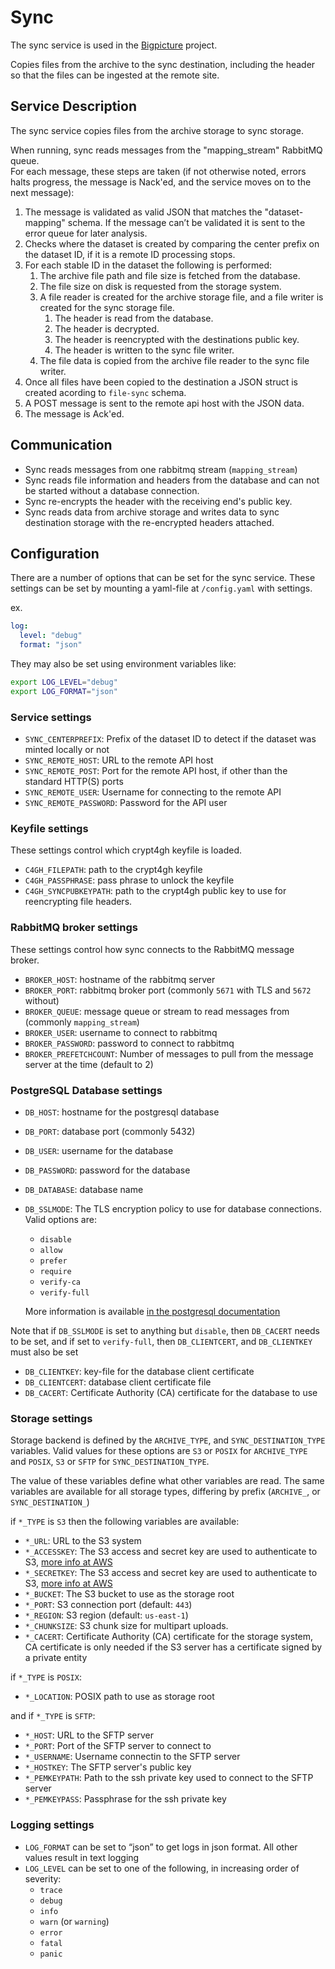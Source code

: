 # Sync

The sync service is used in the [Bigpicture](https://bigpicture.eu/) project.

Copies files from the archive to the sync destination, including the header so that the files can be ingested at the remote site.

## Service Description

The sync service copies files from the archive storage to sync storage.

When running, sync reads messages from the "mapping_stream" RabbitMQ queue.  
For each message, these steps are taken (if not otherwise noted, errors halts progress, the message is Nack'ed, and the service moves on to the next message):

1. The message is validated as valid JSON that matches the "dataset-mapping" schema. If the message can’t be validated it is sent to the error queue for later analysis.
2. Checks where the dataset is created by comparing the center prefix on the dataset ID, if it is a remote ID processing stops.
3. For each stable ID in the dataset the following is performed:
   1. The archive file path and file size is fetched from the database.
   2. The file size on disk is requested from the storage system.
   3. A file reader is created for the archive storage file, and a file writer is created for the sync storage file.
      1. The header is read from the database.
      2. The header is decrypted.
      3. The header is reencrypted with the destinations public key.
      4. The header is written to the sync file writer.
   4. The file data is copied from the archive file reader to the sync file writer.
4. Once all files have been copied to the destination a JSON struct is created acording to `file-sync` schema.
5. A POST message is sent to the remote api host with the JSON data.
6. The message is Ack'ed.

## Communication

- Sync reads messages from one rabbitmq stream (`mapping_stream`)
- Sync reads file information and headers from the database and can not be started without a database connection.
- Sync re-encrypts the header with the receiving end's public key.
- Sync reads data from archive storage and writes data to sync destination storage with the re-encrypted headers attached.

## Configuration

There are a number of options that can be set for the sync service.
These settings can be set by mounting a yaml-file at `/config.yaml` with settings.

ex.

```yaml
log:
  level: "debug"
  format: "json"
```

They may also be set using environment variables like:

```bash
export LOG_LEVEL="debug"
export LOG_FORMAT="json"
```

### Service settings

- `SYNC_CENTERPREFIX`: Prefix of the dataset ID to detect if the dataset was minted locally or not
- `SYNC_REMOTE_HOST`: URL to the remote API host
- `SYNC_REMOTE_POST`: Port for the remote API host, if other than the standard HTTP(S) ports
- `SYNC_REMOTE_USER`: Username for connecting to the remote API
- `SYNC_REMOTE_PASSWORD`: Password for the API user

### Keyfile settings

These settings control which crypt4gh keyfile is loaded.

- `C4GH_FILEPATH`: path to the crypt4gh keyfile
- `C4GH_PASSPHRASE`: pass phrase to unlock the keyfile
- `C4GH_SYNCPUBKEYPATH`: path to the crypt4gh public key to use for reencrypting file headers.

### RabbitMQ broker settings

These settings control how sync connects to the RabbitMQ message broker.

- `BROKER_HOST`: hostname of the rabbitmq server
- `BROKER_PORT`: rabbitmq broker port (commonly `5671` with TLS and `5672` without)
- `BROKER_QUEUE`: message queue or stream to read messages from (commonly `mapping_stream`)
- `BROKER_USER`: username to connect to rabbitmq
- `BROKER_PASSWORD`: password to connect to rabbitmq
- `BROKER_PREFETCHCOUNT`: Number of messages to pull from the message server at the time (default to 2)

### PostgreSQL Database settings

- `DB_HOST`: hostname for the postgresql database
- `DB_PORT`: database port (commonly 5432)
- `DB_USER`: username for the database
- `DB_PASSWORD`: password for the database
- `DB_DATABASE`: database name
- `DB_SSLMODE`: The TLS encryption policy to use for database connections. Valid options are:
  - `disable`
  - `allow`
  - `prefer`
  - `require`
  - `verify-ca`
  - `verify-full`

   More information is available [in the postgresql documentation](https://www.postgresql.org/docs/current/libpq-ssl.html#LIBPQ-SSL-PROTECTION)

Note that if `DB_SSLMODE` is set to anything but `disable`, then `DB_CACERT` needs to be set, and if set to `verify-full`, then `DB_CLIENTCERT`, and `DB_CLIENTKEY` must also be set

- `DB_CLIENTKEY`: key-file for the database client certificate
- `DB_CLIENTCERT`: database client certificate file
- `DB_CACERT`: Certificate Authority (CA) certificate for the database to use

### Storage settings

Storage backend is defined by the `ARCHIVE_TYPE`, and `SYNC_DESTINATION_TYPE` variables.
Valid values for these options are `S3` or `POSIX` for `ARCHIVE_TYPE` and `POSIX`, `S3` or `SFTP` for `SYNC_DESTINATION_TYPE`.

The value of these variables define what other variables are read.
The same variables are available for all storage types, differing by prefix (`ARCHIVE_`, or  `SYNC_DESTINATION_`)

if `*_TYPE` is `S3` then the following variables are available:

- `*_URL`: URL to the S3 system
- `*_ACCESSKEY`: The S3 access and secret key are used to authenticate to S3, [more info at AWS](https://docs.aws.amazon.com/general/latest/gr/aws-sec-cred-types.html#access-keys-and-secret-access-keys)
- `*_SECRETKEY`: The S3 access and secret key are used to authenticate to S3, [more info at AWS](https://docs.aws.amazon.com/general/latest/gr/aws-sec-cred-types.html#access-keys-and-secret-access-keys)
- `*_BUCKET`: The S3 bucket to use as the storage root
- `*_PORT`: S3 connection port (default: `443`)
- `*_REGION`: S3 region (default: `us-east-1`)
- `*_CHUNKSIZE`: S3 chunk size for multipart uploads.
- `*_CACERT`: Certificate Authority (CA) certificate for the storage system, CA certificate is only needed if the S3 server has a certificate signed by a private entity

if `*_TYPE` is `POSIX`:

- `*_LOCATION`: POSIX path to use as storage root

and if `*_TYPE` is `SFTP`:

- `*_HOST`: URL to the SFTP server
- `*_PORT`: Port of the SFTP server to connect to
- `*_USERNAME`: Username connectin to the SFTP server
- `*_HOSTKEY`: The SFTP server's public key
- `*_PEMKEYPATH`: Path to the ssh private key used to connect to the SFTP server
- `*_PEMKEYPASS`: Passphrase for the ssh private key

### Logging settings

- `LOG_FORMAT` can be set to “json” to get logs in json format. All other values result in text logging
- `LOG_LEVEL` can be set to one of the following, in increasing order of severity:
  - `trace`
  - `debug`
  - `info`
  - `warn` (or `warning`)
  - `error`
  - `fatal`
  - `panic`

